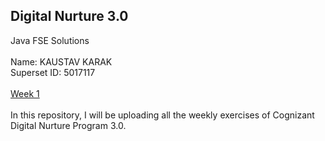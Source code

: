 ## Digital Nurture 3.0
Java FSE Solutions
<br />
<br />
Name: KAUSTAV KARAK
<br />
Superset ID: 5017117
<br />
<br />
[Week 1](https://github.com/kaustavkarak/KaustavKarak_5017117/tree/main/Week%201)
<br />
<br />
In this repository, I will be uploading all the weekly exercises of Cognizant Digital Nurture Program 3.0.
